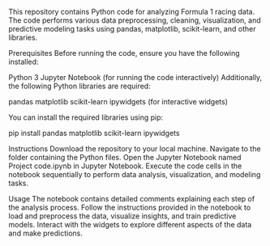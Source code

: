 
This repository contains Python code for analyzing Formula 1 racing data. The code performs various data preprocessing, cleaning, visualization, and predictive modeling tasks using pandas, matplotlib, scikit-learn, and other libraries.

Prerequisites
Before running the code, ensure you have the following installed:

Python 3
Jupyter Notebook (for running the code interactively)
Additionally, the following Python libraries are required:

pandas
matplotlib
scikit-learn
ipywidgets (for interactive widgets)

You can install the required libraries using pip:

pip install pandas matplotlib scikit-learn ipywidgets

Instructions
Download the repository to your local machine.
Navigate to the folder containing the Python files.
Open the Jupyter Notebook named Project code.ipynb in Jupyter Notebook.
Execute the code cells in the notebook sequentially to perform data analysis, visualization, and modeling tasks.

Usage
The notebook contains detailed comments explaining each step of the analysis process.
Follow the instructions provided in the notebook to load and preprocess the data, visualize insights, and train predictive models.
Interact with the widgets to explore different aspects of the data and make predictions.

